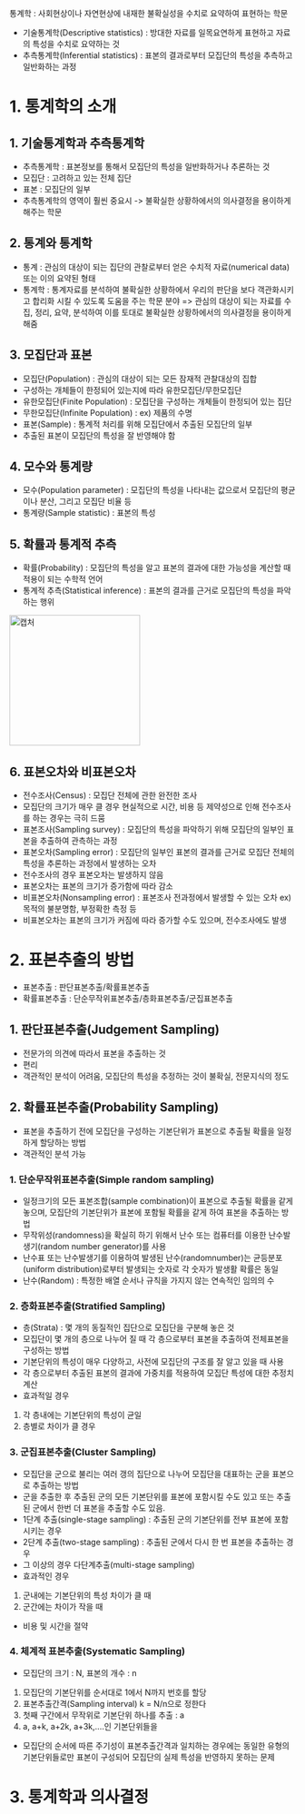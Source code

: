 통계학 : 사회현상이나 자연현상에 내재한 불확실성을 수치로 요약하여 표현하는 학문
- 기술통계학(Descriptive statistics) : 방대한 자료를 일목요연하게 표현하고 자료의 특성을 수치로 요약하는 것
- 추측통계학(Inferential statistics) : 표본의 결과로부터 모집단의 특성을 추측하고 일반화하는 과정

# 1. 통계학의 소개

## 1. 기술통계학과 추측통계학
- 추측통계학 : 표본정보를 통해서 모집단의 특성을 일반화하거나 추론하는 것
- 모집단 : 고려하고 있는 전체 집단
- 표본 : 모집단의 일부
- 추측통계학의 영역이 훨씬 중요시 -> 불확실한 상황하에서의 의사결정을 용이하게 해주는 학문

## 2. 통계와 통계학
- 통계 : 관심의 대상이 되는 집단의 관찰로부터 얻은 수치적 자료(numerical data) 또는 이의 요약된 형태
- 통계학 : 통계자료를 분석하여 불확실한 상황하에서 우리의 판단을 보다 객관화시키고 합리화 시킬 수 있도록 도움을 주는 학문 분야
=> 관심의 대상이 되는 자료를 수집, 정리, 요약, 분석하여 이를 토대로 불확실한 상황하에서의 의사결정을 용이하게 해줌

## 3. 모집단과 표본
- 모집단(Population) : 관심의 대상이 되는 모든 잠재적 관찰대상의 집합
- 구성하는 개체들이 한정되어 있는지에 따라 유한모집단/무한모집단
- 유한모집단(Finite Population) : 모집단을 구성하는 개체들이 한정되어 있는 집단
- 무한모집단(Infinite Population) : ex) 제품의 수명
- 표본(Sample) : 통계적 처리를 위해 모집단에서 추출된 모집단의 일부
- 추출된 표본이 모집단의 특성을 잘 반영해야 함

## 4. 모수와 통계량
- 모수(Population parameter) : 모집단의 특성을 나타내는 값으로서 모집단의 평균이나 분산, 그리고 모집단 비율 등
- 통계량(Sample statistic) : 표본의 특성

## 5. 확률과 통계적 추측
- 확률(Probability) : 모집단의 특성을 알고 표본의 결과에 대한 가능성을 계산할 때 적용이 되는 수학적 언어
- 통계적 추측(Statistical inference) : 표본의 결과를 근거로 모집단의 특성을 파악하는 행위

<img width="230" alt="캡처" src="https://user-images.githubusercontent.com/80622859/180127351-0f73dc88-8c44-417f-86c1-a3aae4d2a590.PNG">

## 6. 표본오차와 비표본오차
- 전수조사(Census) : 모집단 전체에 관한 완전한 조사
- 모집단의 크기가 매우 클 경우 현실적으로 시간, 비용 등 제약성으로 인해 전수조사를 하는 경우는 극히 드뭄
- 표본조사(Sampling survey) : 모집단의 특성을 파악하기 위해 모집단의 일부인 표본을 추출하여 관측하는 과정
- 표본오차(Sampling error) : 모집단의 일부인 표본의 결과를 근거로 모집단 전체의 특성을 추론하는 과정에서 발생하는 오차
- 전수조사의 경우 표본오차는 발생하지 않음
- 표본오차는 표본의 크기가 증가함에 따라 감소
- 비표본오차(Nonsampling error) : 표본조사 전과정에서 발생할 수 있는 오차 ex) 목적의 불분명함, 부정확한 측정 등
- 비표본오차는 표본의 크기가 커짐에 따라 증가할 수도 있으며, 전수조사에도 발생

# 2. 표본추출의 방법
- 표본추출 : 판단표본추출/확률표본추출
- 확률표본추출 : 단순무작위표본추출/층화표본추출/군집표본추출

## 1. 판단표본추출(Judgement Sampling)
- 전문가의 의견에 따라서 표본을 추출하는 것
- 편리
- 객관적인 분석이 어려움, 모집단의 특성을 추정하는 것이 불확실, 전문지식의 정도

## 2. 확률표본추출(Probability Sampling)
- 표본을 추출하기 전에 모집단을 구성하는 기본단위가 표본으로 추출될 확률을 일정하게 할당하는 방법
- 객관적인 분석 가능

### 1. 단순무작위표본추출(Simple random sampling)
- 일정크기의 모든 표본조합(sample combination)이 표본으로 추출될 확률을 같게 놓으며, 모집단의 기본단위가 표본에 포함될 확률을 같게 하여 표본을 추출하는 방법
- 무작위성(randomness)을 확실히 하기 위해서 난수 또는 컴퓨터를 이용한 난수발생기(random number generator)를 사용
- 난수표 또는 난수발생기를 이용하여 발생된 난수(randomnumber)는 균등분포(uniform distribution)로부터 발생되는 숫자로 각 숫자가 발생활 확률은 동일
- 난수(Random) : 특정한 배열 순서나 규칙을 가지지 않는 연속적인 임의의 수

### 2. 층화표본추출(Stratified Sampling)
- 층(Strata) : 몇 개의 동질적인 집단으로 모집단을 구분해 놓은 것
- 모집단이 몇 개의 층으로 나누어 질 때 각 층으로부터 표본을 추출하여 전체표본을 구성하는 방법
- 기본단위의 특성이 매우 다양하고, 사전에 모집단의 구조를 잘 알고 있을 때 사용
- 각 층으로부터 추출된 표본의 결과에 가중치를 적용하여 모집단 특성에 대한 추정치 계산
- 효과적일 경우
1. 각 층내에는 기본단위의 특성이 균일
2. 층별로 차이가 클 경우

### 3. 군집표본추출(Cluster Sampling)
- 모집단을 군으로 불리는 여러 갱의 집단으로 나누어 모집단을 대표하는 군을 표본으로 추출하는 방법
- 군을 추출한 후 추출된 군의 모든 기본단위를 표본에 포함시킬 수도 있고 또는 추출된 군에서 한번 더 표본을 추출할 수도 있음.
- 1단계 추출(single-stage sampling) : 추출된 군의 기본단위를 전부 표본에 포함시키는 경우
- 2단계 추출(two-stage sampling) : 추출된 군에서 다시 한 번 표본을 추출하는 경우
- 그 이상의 경우 다단계추출(multi-stage sampling)
- 효과적인 경우
1. 군내에는 기본단위의 특성 차이가 클 때
2. 군간에는 차이가 작을 때
- 비용 및 시간을 절약

### 4. 체계적 표본추출(Systematic Sampling)
- 모집단의 크기 : N, 표본의 개수 : n
1) 모집단의 기본단위를 순서대로 1에서 N까지 번호를 할당
2) 표본추출간격(Sampling interval) k = N/n으로 정한다
3) 첫째 구간에서 무작위로 기본단위 하나를 추출 : a
4) a, a+k, a+2k, a+3k,....인 기본단위들을 
- 모집단의 순서에 따른 주기성이 표본추출간격과 일치하는 경우에는 동일한 유형의 기본단위들로만 표본이 구성되어 모집단의 실제 특성을 반영하지 못하는 문제

# 3. 통계학과 의사결정

